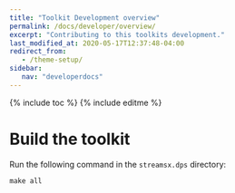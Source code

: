 ```yaml
---
title: "Toolkit Development overview"
permalink: /docs/developer/overview/
excerpt: "Contributing to this toolkits development."
last_modified_at: 2020-05-17T12:37:48-04:00
redirect_from:
   - /theme-setup/
sidebar:
   nav: "developerdocs"
---
```

{% include toc %}
{% include editme %}

# Build the toolkit

Run the following command in the `streamsx.dps` directory:

    make all


